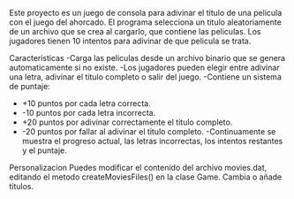 Este proyecto es un juego de consola para adivinar el titulo de una pelicula con el juego del ahorcado.
El programa selecciona un titulo aleatoriamente de un archivo que se crea al cargarlo, que contiene las peliculas.
Los jugadores tienen 10 intentos para adivinar de que pelicula se trata.

Caracteristicas
-Carga las peliculas desde un archivo binario que se genera automaticamente si no existe.
-Los jugadores pueden elegir entre adivinar una letra, adivinar el titulo completo o salir del juego.
-Contiene un sistema de puntaje:
  - +10 puntos por cada letra correcta.
  - -10 puntos por cada letra incorrecta.
  - +20 puntos por adivinar correctamente el titulo completo.
  - -20 puntos por fallar al adivinar el titulo completo.
-Continuamente se muestra el progreso actual, las letras incorrectas, los intentos restantes y el puntaje.

 Personalizacion
 Puedes modificar el contenido del archivo movies.dat, editando el metodo createMoviesFiles() en la clase Game. Cambia o añade titulos.
